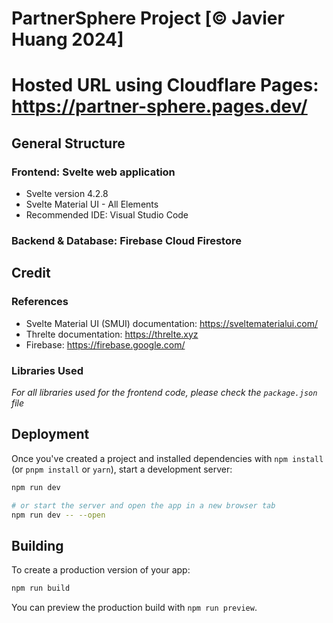 # PartnerSphere Project [&copy; Javier Huang 2024]

# Hosted URL using Cloudflare Pages: https://partner-sphere.pages.dev/

## General Structure

### Frontend: Svelte web application

- Svelte version 4.2.8
- Svelte Material UI - All Elements
- Recommended IDE: Visual Studio Code

### Backend & Database: Firebase Cloud Firestore

## Credit

### References

- Svelte Material UI (SMUI) documentation: https://sveltematerialui.com/
- Threlte documentation: https://threlte.xyz
- Firebase: https://firebase.google.com/

### Libraries Used

*For all libraries used for the frontend code, please check the `package.json` file*  

## Deployment

Once you've created a project and installed dependencies with `npm install` (or `pnpm install` or `yarn`), start a development server:

```bash
npm run dev

# or start the server and open the app in a new browser tab
npm run dev -- --open
```

## Building

To create a production version of your app:

```bash
npm run build
```

You can preview the production build with `npm run preview`.